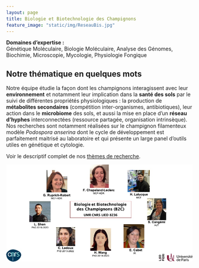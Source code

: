```yaml
---
layout: page
title: Biologie et Biotechnologie des Champignons
feature_image: "static/img/ReseauBis.jpg"
---
```


**Domaines d’expertise :**<br>
Génétique Moléculaire, Biologie Moléculaire, Analyse des Génomes, Biochimie, Microscopie, Mycologie, Physiologie Fongique

## Notre thématique en quelques mots

Notre équipe étudie la façon dont les champignons interagissent avec leur **environnement** et notamment leur implication dans la **santé des sols** par le suivi de différentes propriétés physiologiques : la production de **métabolites secondaires** (compétition inter-organismes, antibiotiques), leur action dans le **microbiome** des sols, et aussi la mise en place d’un **réseau d’hyphes** interconnectées (ressource partagée, organisation intrinsèque). Nos recherches sont notamment réalisées sur le champignon filamenteux modèle *Podospora anserina* dont le cycle de développement est parfaitement maitrisé au laboratoire et qui présente un large panel d’outils utiles en génétique et cytologie.

Voir le descriptif complet de nos [thèmes de recherche](/recherche).


![Equipe](/static/img/Equipe.jpg)
